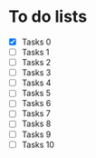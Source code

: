 # To do lists 

- [x] Tasks 0 
- [ ] Tasks 1 
- [ ] Tasks 2 
- [ ] Tasks 3 
- [ ] Tasks 4 
- [ ] Tasks 5 
- [ ] Tasks 6 
- [ ] Tasks 7 
- [ ] Tasks 8 
- [ ] Tasks 9 
- [ ] Tasks 10 
